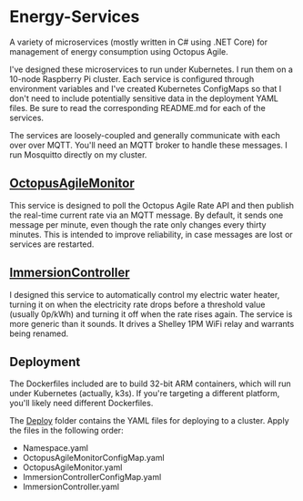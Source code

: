 # Energy-Services
A variety of microservices (mostly written in C# using .NET Core) for management of energy consumption using Octopus Agile.

I've designed these microservices to run under Kubernetes. I run them on a 10-node Raspberry Pi cluster. Each service is configured through environment variables and I've created Kubernetes ConfigMaps so that I don't need to include potentially sensitive data in the deployment YAML files. Be sure to read the corresponding README.md for each of the services.

The services are loosely-coupled and generally communicate with each over over MQTT. You'll need an MQTT broker to handle these messages. I run Mosquitto directly on my cluster.

## [OctopusAgileMonitor](/OctopusAgileMonitor)
This service is designed to poll the Octopus Agile Rate API and then publish the real-time current rate via an MQTT message. By default, it sends one message per minute, even though the rate only changes every thirty minutes. This is intended to improve reliability, in case messages are lost or services are restarted.

## [ImmersionController](/ImmersionController)
I designed this service to automatically control my electric water heater, turning it on when the electricity rate drops before a threshold value (usually 0p/kWh) and turning it off when the rate rises again.
The service is more generic than it sounds. It drives a Shelley 1PM WiFi relay and warrants being renamed.

## Deployment
The Dockerfiles included are to build 32-bit ARM containers, which will run under Kubernetes (actually, k3s). If you're targeting a different platform, you'll likely need different Dockerfiles.

The [Deploy](/Deploy) folder contains the YAML files for deploying to a cluster. 
Apply the files in the following order:
* Namespace.yaml
* OctopusAgileMonitorConfigMap.yaml
* OctopusAgileMonitor.yaml
* ImmersionControllerConfigMap.yaml
* ImmersionController.yaml

